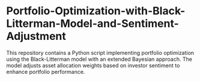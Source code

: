 # Portfolio-Optimization-with-Black-Litterman-Model-and-Sentiment-Adjustment
This repository contains a Python script implementing portfolio optimization using the Black-Litterman model with an extended Bayesian approach. The model adjusts asset allocation weights based on investor sentiment to enhance portfolio performance.

